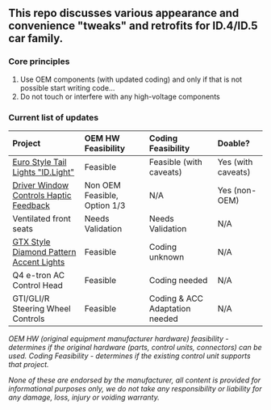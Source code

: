 ## This repo discusses various appearance and convenience "tweaks" and retrofits for ID.4/ID.5 car family. 

### Core principles

1.	Use OEM components (with updated coding) and only if that is not possible start writing code...
2.	Do not touch or interfere with any high-voltage components

### Current list of updates



| Project | OEM HW Feasibility | Coding Feasibility | Doable?
| :------------- | :------------- | :------------- | :---
| [Euro Style Tail Lights "ID.Light"](</Euro%20Style%20Tail%20Lights.md>) | Feasible | Feasible (with caveats) | Yes (with caveats)
| [Driver Window Controls Haptic Feedback](</Driver%20Window%20Controls%20Haptic%20Feedback.md>) | Non OEM Feasible, Option 1/3 | N/A | Yes (non-OEM)
| Ventilated front seats | Needs Validation | Needs Validation | N/A
| [GTX Style Diamond Pattern Accent Lights](</GTX%20Style%20Diamond%20Pattern%20Daylight%20Running%20Lights.md>) | Feasible | Coding unknown | N/A
| Q4 e-tron AC Control Head | Feasible | Coding needed | N/A
| GTI/GLI/R Steering Wheel Controls | Feasible | Coding & ACC Adaptation needed | N/A


   _OEM HW (original equipment manufacturer hardware) feasibility - determines if the original hardware (parts, control units, connectors) can be used. Coding Feasibility - determines if the existing control unit supports that project._


_None of these are endorsed by the manufacturer, all content is provided for informational purposes only, we do not take any responsibility or liability for any damage, loss, injury or voiding warranty._
